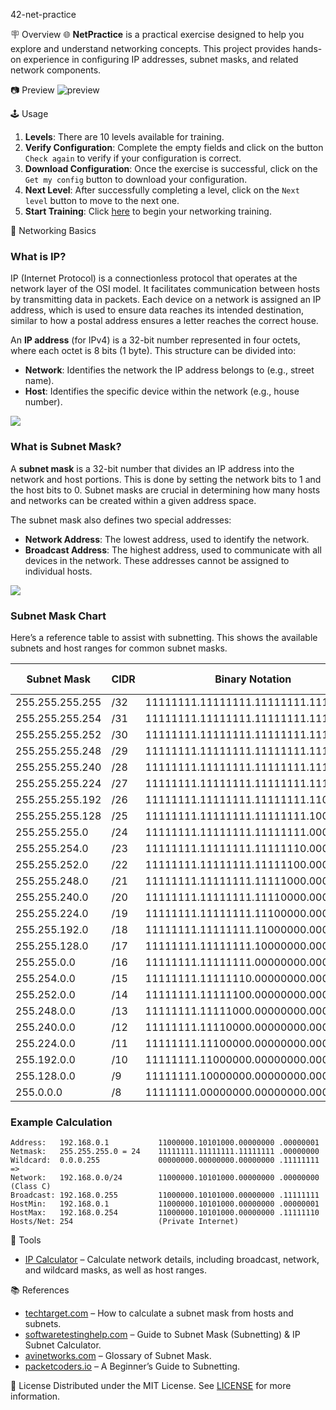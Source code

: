 42-net-practice

🪧 Overview
🌐 **NetPractice** is a practical exercise designed to help you explore and understand networking concepts. This project provides hands-on experience in configuring IP addresses, subnet masks, and related network components.

📷 Preview
![preview](imgs/preview.png)

🕹️ Usage
1. **Levels**: There are 10 levels available for training.
2. **Verify Configuration**: Complete the empty fields and click on the button `Check again` to verify if your configuration is correct.
3. **Download Configuration**: Once the exercise is successful, click on the `Get my config` button to download your configuration.
4. **Next Level**: After successfully completing a level, click on the `Next level` button to move to the next one.
5. **Start Training**: Click [here](https://ricardoreves.github.io/42-net-practice/) to begin your networking training.

🧠 Networking Basics

### What is IP?
IP (Internet Protocol) is a connectionless protocol that operates at the network layer of the OSI model. It facilitates communication between hosts by transmitting data in packets. Each device on a network is assigned an IP address, which is used to ensure data reaches its intended destination, similar to how a postal address ensures a letter reaches the correct house.

An **IP address** (for IPv4) is a 32-bit number represented in four octets, where each octet is 8 bits (1 byte). This structure can be divided into:
- **Network**: Identifies the network the IP address belongs to (e.g., street name).
- **Host**: Identifies the specific device within the network (e.g., house number).

![](https://www.packetcoders.io/content/images/2019/05/image2-1.png)

### What is Subnet Mask?
A **subnet mask** is a 32-bit number that divides an IP address into the network and host portions. This is done by setting the network bits to 1 and the host bits to 0. Subnet masks are crucial in determining how many hosts and networks can be created within a given address space.

The subnet mask also defines two special addresses:
- **Network Address**: The lowest address, used to identify the network.
- **Broadcast Address**: The highest address, used to communicate with all devices in the network.
These addresses cannot be assigned to individual hosts.

![](https://www.packetcoders.io/content/images/2019/05/image1-4.png)

### Subnet Mask Chart
Here’s a reference table to assist with subnetting. This shows the available subnets and host ranges for common subnet masks.

| Subnet Mask        | CIDR  | Binary Notation                     | Network Bits | Host Bits | Available Addresses |
|--------------------|-------|--------------------------------------|--------------|-----------|---------------------|
| 255.255.255.255    | /32   | 11111111.11111111.11111111.11111111 | 32           | 0         | 1                   |
| 255.255.255.254    | /31   | 11111111.11111111.11111111.11111110 | 31           | 1         | 2                   |
| 255.255.255.252    | /30   | 11111111.11111111.11111111.11111100 | 30           | 2         | 4                   |
| 255.255.255.248    | /29   | 11111111.11111111.11111111.11111000 | 29           | 3         | 8                   |
| 255.255.255.240    | /28   | 11111111.11111111.11111111.11110000 | 28           | 4         | 16                  |
| 255.255.255.224    | /27   | 11111111.11111111.11111111.11100000 | 27           | 5         | 32                  |
| 255.255.255.192    | /26   | 11111111.11111111.11111111.11000000 | 26           | 6         | 64                  |
| 255.255.255.128    | /25   | 11111111.11111111.11111111.10000000 | 25           | 7         | 128                 |
| 255.255.255.0      | /24   | 11111111.11111111.11111111.00000000 | 24           | 8         | 256                 |
| 255.255.254.0      | /23   | 11111111.11111111.11111110.00000000 | 23           | 9         | 512                 |
| 255.255.252.0      | /22   | 11111111.11111111.11111100.00000000 | 22           | 10        | 1024                |
| 255.255.248.0      | /21   | 11111111.11111111.11111000.00000000 | 21           | 11        | 2048                |
| 255.255.240.0      | /20   | 11111111.11111111.11110000.00000000 | 20           | 12        | 4096                |
| 255.255.224.0      | /19   | 11111111.11111111.11100000.00000000 | 19           | 13        | 8192                |
| 255.255.192.0      | /18   | 11111111.11111111.11000000.00000000 | 18           | 14        | 16384               |
| 255.255.128.0      | /17   | 11111111.11111111.10000000.00000000 | 17           | 15        | 32768               |
| 255.255.0.0        | /16   | 11111111.11111111.00000000.00000000 | 16           | 16        | 65536               |
| 255.254.0.0        | /15   | 11111111.11111110.00000000.00000000 | 15           | 17        | 131072              |
| 255.252.0.0        | /14   | 11111111.11111100.00000000.00000000 | 14           | 18        | 262144              |
| 255.248.0.0        | /13   | 11111111.11111000.00000000.00000000 | 13           | 19        | 524288              |
| 255.240.0.0        | /12   | 11111111.11110000.00000000.00000000 | 12           | 20        | 1048576             |
| 255.224.0.0        | /11   | 11111111.11100000.00000000.00000000 | 11           | 21        | 2097152             |
| 255.192.0.0        | /10   | 11111111.11000000.00000000.00000000 | 10           | 22        | 4194304             |
| 255.128.0.0        | /9    | 11111111.10000000.00000000.00000000 | 9            | 23        | 8388608             |
| 255.0.0.0          | /8    | 11111111.00000000.00000000.00000000 | 8            | 24        | 16777216            |

### Example Calculation
```
Address:   192.168.0.1           11000000.10101000.00000000 .00000001
Netmask:   255.255.255.0 = 24    11111111.11111111.11111111 .00000000
Wildcard:  0.0.0.255             00000000.00000000.00000000 .11111111
=>
Network:   192.168.0.0/24        11000000.10101000.00000000 .00000000 (Class C)
Broadcast: 192.168.0.255         11000000.10101000.00000000 .11111111
HostMin:   192.168.0.1           11000000.10101000.00000000 .00000001
HostMax:   192.168.0.254         11000000.10101000.00000000 .11111110
Hosts/Net: 254                   (Private Internet)
```

🧰 Tools
- [IP Calculator](https://jodies.de/ipcalc) – Calculate network details, including broadcast, network, and wildcard masks, as well as host ranges.

📚 References
- [techtarget.com](https://www.techtarget.com/searchnetworking/tip/IP-addressing-and-subnetting-Calculate-a-subnet-mask-using-the-hosts-formula) – How to calculate a subnet mask from hosts and subnets.
- [softwaretestinghelp.com](https://www.softwaretestinghelp.com/subnet-mask-and-network-classes/) – Guide to Subnet Mask (Subnetting) & IP Subnet Calculator.
- [avinetworks.com](https://avinetworks.com/glossary/subnet-mask/) – Glossary of Subnet Mask.
- [packetcoders.io](https://www.packetcoders.io/a-beginners-guide-to-subnetting/) – A Beginner’s Guide to Subnetting.

📝 License
Distributed under the MIT License. See [LICENSE](LICENSE) for more information.
